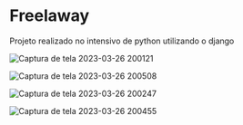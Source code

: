 # Freelaway
Projeto realizado no intensivo de python utilizando o django

![Captura de tela 2023-03-26 200121](https://user-images.githubusercontent.com/38568926/227810546-dce206ac-cee9-46ae-a436-2cf09a5a24cc.png)

![Captura de tela 2023-03-26 200508](https://user-images.githubusercontent.com/38568926/227810551-ace8a806-af9e-4404-a7b7-808cd3f5183a.png)

![Captura de tela 2023-03-26 200247](https://user-images.githubusercontent.com/38568926/227810553-e9556b5f-844b-4695-8102-9c2d8980182b.png)

![Captura de tela 2023-03-26 200455](https://user-images.githubusercontent.com/38568926/227810554-c9a13199-a7d3-4396-beef-6dfac155cc28.png)

